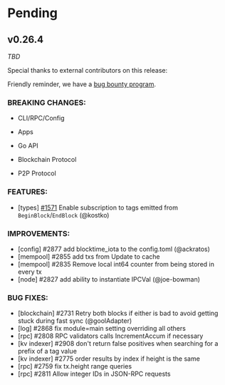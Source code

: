 # Pending

## v0.26.4

*TBD*

Special thanks to external contributors on this release:

Friendly reminder, we have a [bug bounty
program](https://hackerone.com/tendermint).

### BREAKING CHANGES:

* CLI/RPC/Config

* Apps

* Go API

* Blockchain Protocol

* P2P Protocol

### FEATURES:

- [types] [\#1571](https://github.com/tendermint/tendermint/issues/1571) Enable subscription to tags emitted from `BeginBlock`/`EndBlock` (@kostko)

### IMPROVEMENTS:

- [config] \#2877 add blocktime_iota to the config.toml (@ackratos)
- [mempool] \#2855 add txs from Update to cache
- [mempool] \#2835 Remove local int64 counter from being stored in every tx
- [node] \#2827 add ability to instantiate IPCVal (@joe-bowman)

### BUG FIXES:

- [blockchain] \#2731 Retry both blocks if either is bad to avoid getting stuck during fast sync (@goolAdapter)
- [log] \#2868 fix module=main setting overriding all others
- [rpc] \#2808 RPC validators calls IncrementAccum if necessary
- [kv indexer] \#2908 don't return false positives when searching for a prefix of a tag value
- [kv indexer] \#2775 order results by index if height is the same
- [rpc] \#2759 fix tx.height range queries
- [rpc] \#2811 Allow integer IDs in JSON-RPC requests